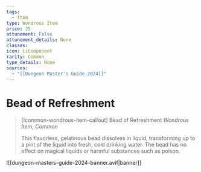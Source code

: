 ```yaml
---
tags:
  - Item
type: Wondrous Item
price: 25
attunement: False
attunement_details: None
classes:
icon: LiComponent
rarity: Common
type_details: None
sources: 
  - "[[Dungeon Master's Guide 2024]]"
---
```

# Bead of Refreshment
>[!common-wondrous-item-callout] Bead of Refreshment
>_Wondrous Item, Common_
>
>This flavorless, gelatinous bead dissolves in liquid, transforming up to a pint of the liquid into fresh, cold drinking water. The bead has no effect on magical liquids or harmful substances such as poison.
>


![[dungeon-masters-guide-2024-banner.avif|banner]]